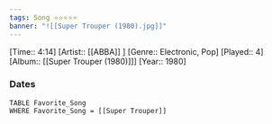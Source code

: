 ```yaml
---
tags: Song ⭐⭐⭐⭐⭐ 
banner: "![[Super Trouper (1980).jpg]]"
---
```

[Time:: 4:14]
[Artist:: [[ABBA]] ]
[Genre:: Electronic, Pop]
[Played:: 4]
[Album:: [[Super Trouper (1980)]]]
[Year:: 1980]
### Dates
````dataview
TABLE Favorite_Song
WHERE Favorite_Song = [[Super Trouper]]
````